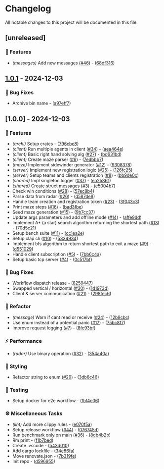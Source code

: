 # Changelog

All notable changes to this project will be documented in this file.

## [unreleased]

### 📇 Features

- *(messages)* Add new messages ([#46](https://github.com/Jayllyz/labyrinth-game/issues/46)) - ([68df316](https://github.com/Jayllyz/labyrinth-game/commit/68df3160f3d5fddaceb3d9e3317bc2949e0be962))

## [1.0.1](https://github.com/Jayllyz/labyrinth-game/compare/v1.0.0..v1.0.1) - 2024-12-03

### 🐛 Bug Fixes

- Archive bin name - ([a97eff7](https://github.com/Jayllyz/labyrinth-game/commit/a97eff7306fa85a2a900a27bddd376be28dc7c78))

## [1.0.0] - 2024-12-03

### 📇 Features

- *(archi)* Setup crates - ([796cbe8](https://github.com/Jayllyz/labyrinth-game/commit/796cbe8c7f99928d204f9b6aa64a26ab847cbd5f))
- *(client)* Run multiple agents in client ([#34](https://github.com/Jayllyz/labyrinth-game/issues/34)) - ([aea464e](https://github.com/Jayllyz/labyrinth-game/commit/aea464e12cbdd5e0f00722de5c6760080be12f89))
- *(client)* Basic right hand solving alg ([#27](https://github.com/Jayllyz/labyrinth-game/issues/27)) - ([bd631bd](https://github.com/Jayllyz/labyrinth-game/commit/bd631bd82de9b7979c536a3c82ffa7944a44a1b0))
- *(client)* Create maze parser ([#6](https://github.com/Jayllyz/labyrinth-game/issues/6)) - ([7edbbb7](https://github.com/Jayllyz/labyrinth-game/commit/7edbbb788f14ec470d4f28e77c429c5dddcf0467))
- *(maze)* Implement sidewinder generator ([#12](https://github.com/Jayllyz/labyrinth-game/issues/12)) - ([9308378](https://github.com/Jayllyz/labyrinth-game/commit/9308378ffc342188d3f7db71865f64b36ac88454))
- *(server)* Implement new registration logic ([#25](https://github.com/Jayllyz/labyrinth-game/issues/25)) - ([126fc25](https://github.com/Jayllyz/labyrinth-game/commit/126fc259dd46b1ec0d926cc3d1c5b5e4a370d045))
- *(server)* Setup teams and clients registration ([#8](https://github.com/Jayllyz/labyrinth-game/issues/8)) - ([bb9de0c](https://github.com/Jayllyz/labyrinth-game/commit/bb9de0c0c3de43c1660c7cfb24d9e46bc80fa3a7))
- *(shared)* Impl singleton logger ([#37](https://github.com/Jayllyz/labyrinth-game/issues/37)) - ([ea25861](https://github.com/Jayllyz/labyrinth-game/commit/ea258619451843b21e128d5cb70faf42621480cd))
- *(shared)* Create struct messages ([#3](https://github.com/Jayllyz/labyrinth-game/issues/3)) - ([e5004b7](https://github.com/Jayllyz/labyrinth-game/commit/e5004b77897df426620c855e5d0c6c7c11e0b00f))
- Check win conditions ([#28](https://github.com/Jayllyz/labyrinth-game/issues/28)) - ([57ec8b4](https://github.com/Jayllyz/labyrinth-game/commit/57ec8b42c110b6d182811cd8307335fbba922e34))
- Parse data from radar ([#26](https://github.com/Jayllyz/labyrinth-game/issues/26)) - ([d587de8](https://github.com/Jayllyz/labyrinth-game/commit/d587de80956d9348f8d7816ec28deecacd513f45))
- Handle team creation and registration token ([#23](https://github.com/Jayllyz/labyrinth-game/issues/23)) - ([3f043c3](https://github.com/Jayllyz/labyrinth-game/commit/3f043c34b82df8ab466279034b93fd7c0136d744))
- Print maze steps ([#16](https://github.com/Jayllyz/labyrinth-game/issues/16)) - ([bad3fbe](https://github.com/Jayllyz/labyrinth-game/commit/bad3fbeb636d2d04702d4d53b24b486b3fe3bbc8))
- Seed maze generation ([#15](https://github.com/Jayllyz/labyrinth-game/issues/15)) - ([9b7cc37](https://github.com/Jayllyz/labyrinth-game/commit/9b7cc3770579051e3c2bd33bd1c526e27643e8f3))
- Update args parameters and add offline mode ([#14](https://github.com/Jayllyz/labyrinth-game/issues/14)) - ([affe9dd](https://github.com/Jayllyz/labyrinth-game/commit/affe9dd091a9c09334a0f8b273092dbf9821ba74))
- Implement A* (a star) search algorithm returning the shortest path ([#13](https://github.com/Jayllyz/labyrinth-game/issues/13)) - ([70d5c21](https://github.com/Jayllyz/labyrinth-game/commit/70d5c21bb7a9ec672025ad931493c3f3229378b7))
- Setup bench suite ([#11](https://github.com/Jayllyz/labyrinth-game/issues/11)) - ([cc1ea2e](https://github.com/Jayllyz/labyrinth-game/commit/cc1ea2e00c764ab5caa8142559b69666392096ff))
- Setup clap cli ([#10](https://github.com/Jayllyz/labyrinth-game/issues/10)) - ([5334934](https://github.com/Jayllyz/labyrinth-game/commit/533493454c19c975f236228e2a19090d82ba757e))
- Implement bfs algorithm to return shortest path to exit a maze ([#9](https://github.com/Jayllyz/labyrinth-game/issues/9)) - ([d551029](https://github.com/Jayllyz/labyrinth-game/commit/d5510299decc1fd81411d48caa52218514fbe279))
- Handle client subscription ([#5](https://github.com/Jayllyz/labyrinth-game/issues/5)) - ([7bb6c4a](https://github.com/Jayllyz/labyrinth-game/commit/7bb6c4ab53f924c9e97c330732ae5cd6f5c7b241))
- Setup basic tcp server ([#4](https://github.com/Jayllyz/labyrinth-game/issues/4)) - ([0c517bf](https://github.com/Jayllyz/labyrinth-game/commit/0c517bf5a7573d914036835342612294eb981e7c))

### 🐛 Bug Fixes

- Workflow dispatch release - ([8259447](https://github.com/Jayllyz/labyrinth-game/commit/82594473520f893997ef1865ae73ff93cfa8ac90))
- Swapped vertical / horizontal ([#30](https://github.com/Jayllyz/labyrinth-game/issues/30)) - ([1d1973d](https://github.com/Jayllyz/labyrinth-game/commit/1d1973dfd72bd9e00f2d6fea8ea597937928abfb))
- Client & server communication ([#21](https://github.com/Jayllyz/labyrinth-game/issues/21)) - ([298fec6](https://github.com/Jayllyz/labyrinth-game/commit/298fec66dccc9272b010d8fed7ae5c5570f39fe5))

### 🚜 Refactor

- *(message)* Warn if cant read or receive ([#24](https://github.com/Jayllyz/labyrinth-game/issues/24)) - ([12b9cbc](https://github.com/Jayllyz/labyrinth-game/commit/12b9cbcadfeacdec231a1374d6b7e54d90cbe235))
- Use enum instead of a potential panic ([#17](https://github.com/Jayllyz/labyrinth-game/issues/17)) - ([75bc8f7](https://github.com/Jayllyz/labyrinth-game/commit/75bc8f71d7747ef46cd369c9f932fe2ca8670ff1))
- Improve request logging ([#7](https://github.com/Jayllyz/labyrinth-game/issues/7)) - ([8fc93bf](https://github.com/Jayllyz/labyrinth-game/commit/8fc93bfe9cbc25383b5a33d1e2dd2c277cfa4a15))

### ⚡ Performance

- *(radar)* Use binary operation ([#32](https://github.com/Jayllyz/labyrinth-game/issues/32)) - ([354a40a](https://github.com/Jayllyz/labyrinth-game/commit/354a40ae91f25397e58dbba4dce2ac3c3a00935e))

### 🎨 Styling

- Refactor string to enum ([#29](https://github.com/Jayllyz/labyrinth-game/issues/29)) - ([3db8c46](https://github.com/Jayllyz/labyrinth-game/commit/3db8c462d8f00379a4a8a61a2a5b6eddf05b57d8))

### 🧪 Testing

- Setup docker for e2e workflow - ([fbf4c06](https://github.com/Jayllyz/labyrinth-game/commit/fbf4c06265f62e90569f2fd80fb85d3148961bb8))

### ⚙️ Miscellaneous Tasks

- *(lint)* Add more clippy rules - ([e070f5a](https://github.com/Jayllyz/labyrinth-game/commit/e070f5ae8fee9f8c7e2b7a07f487e8277e2a9351))
- Setup release workflow ([#44](https://github.com/Jayllyz/labyrinth-game/issues/44)) - ([076745d](https://github.com/Jayllyz/labyrinth-game/commit/076745df1209547b6ca7ad3457e5ef7750415b2b))
- Run benchmark only on main ([#36](https://github.com/Jayllyz/labyrinth-game/issues/36)) - ([8db4b2b](https://github.com/Jayllyz/labyrinth-game/commit/8db4b2bcdf159ff5a8dfe1928ff66c220ecda73f))
- Rm print - ([f1b7bed](https://github.com/Jayllyz/labyrinth-game/commit/f1b7bed9cb1b47f4347687a10cd36c5e58982ab3))
- Create .vscode - ([b43d010](https://github.com/Jayllyz/labyrinth-game/commit/b43d0108e8ef9796ae91b8e7f812ab9e89997bf6))
- Add cargo lockfile - ([34e86fa](https://github.com/Jayllyz/labyrinth-game/commit/34e86fa678f8abba97e644024992e31ab38e96f5))
- Move renovate.json - ([7b319fe](https://github.com/Jayllyz/labyrinth-game/commit/7b319fe5885f04f7455508968d7364baa46080f7))
- Init repo - ([d596955](https://github.com/Jayllyz/labyrinth-game/commit/d596955d78a86bd399b2b16bdde3e2cb0c204db7))

